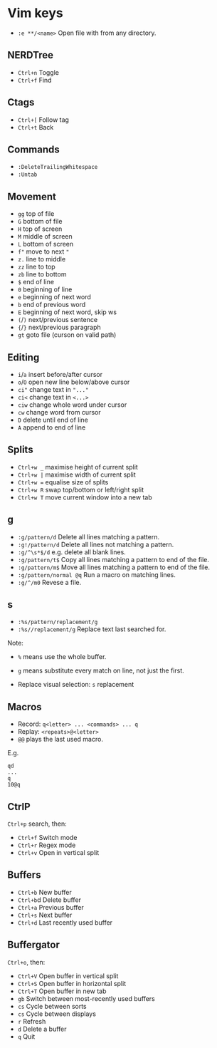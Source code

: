 # Vim keys

- `:e **/<name>` Open file with <name> from any directory.

## NERDTree

- `Ctrl+n`    Toggle
- `Ctrl+f`    Find

## Ctags

- `Ctrl+[`    Follow tag
- `Ctrl+t`    Back

## Commands

- `:DeleteTrailingWhitespace`
- `:Untab`

## Movement

- `gg` top of file
- `G`  bottom of file
- `H`  top of screen
- `M`  middle of screen
- `L`  bottom of screen
- `f"` move to next `"`
- `z.` line to middle
- `zz` line to top
- `zb` line to bottom
- `$`  end of line
- `0`  beginning of line
- `e`  beginning of next word
- `b`  end of previous word
- `E`  beginning of next word, skip ws
- `(`/`)`  next/previous sentence
- `{`/`}`  next/previous paragraph
- `gt` goto file (curson on valid path)

## Editing

- `i`/`a` insert before/after cursor
- `o`/`O` open new line below/above cursor
- `ci"`   change text in `"..."`
- `ci<`   change text in `<...>`
- `ciw`   change whole word under cursor
- `cw`    change word from cursor
- `D`     delete until end of line
- `A`     append to end of line

## Splits

- ``Ctrl+w _`` maximise height of current split
- ``Ctrl+w |`` maximise width of current split
- ``Ctrl+w =`` equalise size of splits
- ``Ctrl+w R`` swap top/bottom or left/right split
- ``Ctrl+w T`` move current window into a new tab

## g

- `:g/pattern/d`         Delete all lines matching a pattern.
- `:g!/pattern/d`        Delete all lines not matching a pattern.
- `:g/^\s*$/d`           e.g. delete all blank lines.
- `:g/pattern/t$`        Copy all lines matching a pattern to end of the file.
- `:g/pattern/m$`        Move all lines matching a pattern to end of the file.
- `:g/pattern/normal @q` Run a macro on matching lines.
- `:g/^/m0`              Revese a file.

## s

- `:%s/pattern/replacement/g`
- `:%s//replacement/g` Replace text last searched for.

Note:
- `%` means use the whole buffer.
- `g` means substitute every match on line, not just the first.

- Replace visual selection: `s` replacement <Esc>

## Macros

- Record: `q<letter> ... <commands> ... q`
- Replay: `<repeats>@<letter>`
- `@@` plays the last used macro.

E.g.
```
qd
...
q
10@q
```

## CtrlP

`Ctrl+p` search, then:
- `Ctrl+f` Switch mode
- `Ctrl+r` Regex mode
- `Ctrl+v` Open in vertical split

## Buffers

- `Ctrl+b`    New buffer
- `Ctrl+b`d   Delete buffer
- `Ctrl+a`    Previous buffer
- `Ctrl+s`    Next buffer
- `Ctrl+d`    Last recently used buffer

## Buffergator

`Ctrl+o`, then:
- `Ctrl+V` Open buffer in vertical split
- `Ctrl+S` Open buffer in horizontal split
- `Ctrl+T` Open buffer in new tab
- `gb`     Switch between most-recently used buffers
- `cs`     Cycle between sorts
- `cs`     Cycle between displays
- `r`      Refresh
- `d`      Delete a buffer
- `q`      Quit
